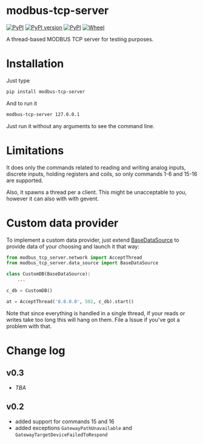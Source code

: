 # modbus-tcp-server

[![PyPI](https://img.shields.io/pypi/pyversions/modbus-tcp-server.svg)](https://pypi.python.org/pypi/modbus-tcp-server)
[![PyPI version](https://badge.fury.io/py/modbus-tcp-server.svg)](https://badge.fury.io/py/modbus-tcp-server)
[![PyPI](https://img.shields.io/pypi/implementation/modbus-tcp-server.svg)](https://pypi.python.org/pypi/modbus-tcp-server)
[![Wheel](https://img.shields.io/pypi/wheel/modbus-tcp-server.svg)](https://pypi.org/project/modbus-tcp-server/)


A thread-based MODBUS TCP server for testing purposes.

# Installation

Just type 

```bash
pip install modbus-tcp-server
```

And to run it

```bash
modbus-tcp-server 127.0.0.1
```

Just run it without any arguments to see the command line.

# Limitations

It does only the commands related to reading and writing
analog inputs, discrete inputs, holding registers and coils,
so only commands 1-6 and 15-16 are supported.

Also, it spawns a thread per a client. This might be unacceptable to you,
however it can also with with gevent.

# Custom data provider

To implement a custom data provider, just extend
[BaseDataSource](modbus_tcp_server/data_source/base.py) 
to provide data of your choosing and launch it that way: 

```python
from modbus_tcp_server.network import AcceptThread
from modbus_tcp_server.data_source import BaseDataSource

class CustomDB(BaseDataSource):
    ...

c_db = CustomDB()

at = AcceptThread('0.0.0.0', 502, c_db).start()
```

Note that since everything is handled in a single thread, 
if your reads or writes take too long this will hang on them.
File a Issue if you've got a problem with that.

# Change log

## v0.3

* _TBA_

## v0.2

* added support for commands 15 and 16
* added exceptions `GatewayPathUnavailable` and
    `GatewayTargetDeviceFailedToRespond`
